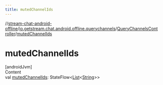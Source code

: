```yaml
---
title: mutedChannelIds
---
```

//[stream-chat-android-offline](../../../index.md)/[io.getstream.chat.android.offline.querychannels](../index.md)/[QueryChannelsController](index.md)/[mutedChannelIds](mutedChannelIds.md)



# mutedChannelIds  
[androidJvm]  
Content  
val [mutedChannelIds](mutedChannelIds.md): StateFlow&lt;[List](https://kotlinlang.org/api/latest/jvm/stdlib/kotlin.collections/-list/index.html)&lt;[String](https://kotlinlang.org/api/latest/jvm/stdlib/kotlin/-string/index.html)&gt;&gt;  



